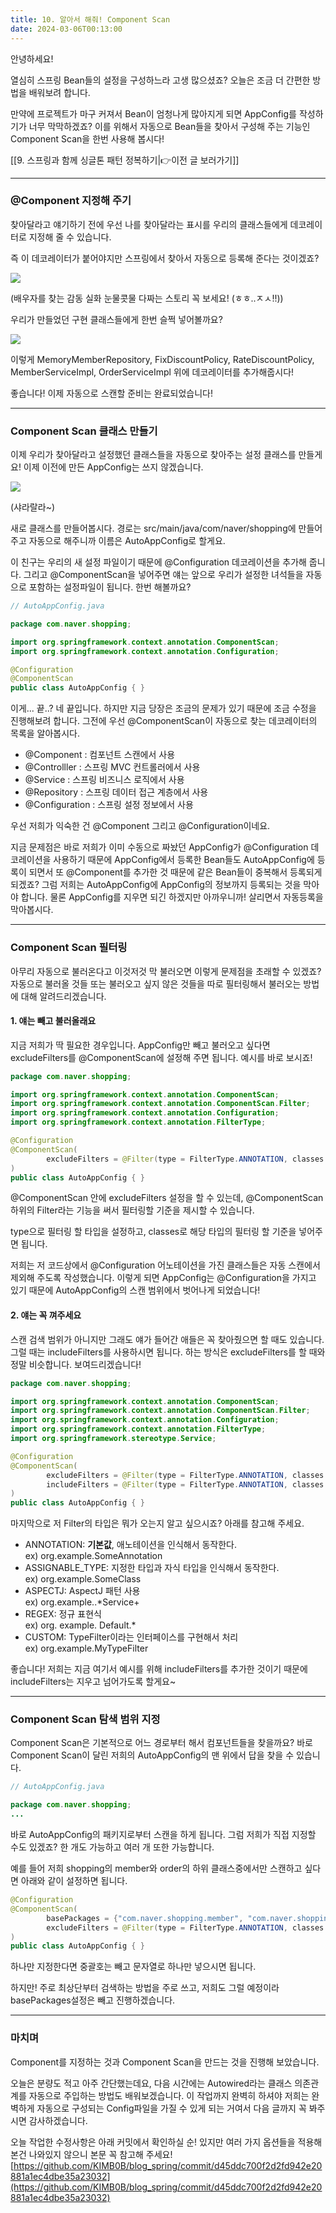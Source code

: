 ```yaml
---
title: 10. 알아서 해줘! Component Scan
date: 2024-03-06T00:13:00
---
```

안녕하세요!

열심히 스프링 Bean들의 설정을 구성하느라 고생 많으셨죠? 오늘은 조금 더 간편한 방법을 배워보려 합니다.

만약에 프로젝트가 마구 커져서 Bean이 엄청나게 많아지게 되면 AppConfig를 작성하기가 너무 막막하겠죠? 이를 위해서 자동으로 Bean들을 찾아서 구성해 주는 기능인 Component Scan을 한번 사용해 봅시다!

[[9. 스프링과 함께 싱글톤 패턴 정복하기|👉이전 글 보러가기]]

---
### @Component 지정해 주기

찾아달라고 얘기하기 전에 우선 나를 찾아달라는 표시를 우리의 클래스들에게 데코레이터로 지정해 줄 수 있습니다.

즉 이 데코레이터가 붙어야지만 스프링에서 찾아서 자동으로 등록해 준다는 것이겠죠?

![](https://blog.kakaocdn.net/dn/bazG4c/btsFuJSdkuA/ykYblJRtnKNq8vIM3lMKM0/img.webp)

(배우자를 찾는 감동 실화 눈물콧물 다짜는 스토리 꼭 보세요! (ㅎㅎ..ㅈㅅ!!))

우리가 만들었던 구현 클래스들에게 한번 슬쩍 넣어볼까요?

![](https://blog.kakaocdn.net/dn/cDxnuy/btsFAu0pfbA/vAwuwjQeDj9GkPL5xgiauK/img.png)

이렇게 MemoryMemberRepository, FixDiscountPolicy, RateDiscountPolicy, MemberServiceImpl, OrderServiceImpl 위에 데코레이터를 추가해줍시다!

좋습니다! 이제 자동으로 스캔할 준비는 완료되었습니다!

---
### Component Scan 클래스 만들기

이제 우리가 찾아달라고 설정했던 클래스들을 자동으로 찾아주는 설정 클래스를 만들게요! 이제 이전에 만든 AppConfig는 쓰지 않겠습니다.

![](https://blog.kakaocdn.net/dn/5SwMV/btsFBcrTd7L/f49FguKiJOzKoPJvPVS4WK/img.jpg)

(샤라랄라~)

새로 클래스를 만들어봅시다. 경로는 src/main/java/com/naver/shopping에 만들어주고 자동으로 해주니까 이름은 AutoAppConfig로 할게요.

이 친구는 우리의 새 설정 파일이기 때문에 @Configuration 데코레이션을 추가해 줍니다.
그리고 @ComponentScan을 넣어주면 얘는 앞으로 우리가 설정한 녀석들을 자동으로 포함하는 설정파일이 됩니다. 한번 해볼까요?

```java
// AutoAppConfig.java

package com.naver.shopping;

import org.springframework.context.annotation.ComponentScan;
import org.springframework.context.annotation.Configuration;

@Configuration
@ComponentScan
public class AutoAppConfig { }
```

이게... 끝..? 네 끝입니다. 하지만 지금 당장은 조금의 문제가 있기 때문에 조금 수정을 진행해보려 합니다. 그전에 우선 @ComponentScan이 자동으로 찾는 데코레이터의 목록을 알아봅시다.

- @Component : 컴포넌트 스캔에서 사용
- @Controlller : 스프링 MVC 컨트롤러에서 사용
- @Service : 스프링 비즈니스 로직에서 사용
- @Repository : 스프링 데이터 접근 계층에서 사용
- @Configuration : 스프링 설정 정보에서 사용

우선 저희가 익숙한 건 @Component 그리고 @Configuration이네요.

지금 문제점은 바로 저희가 이미 수동으로 짜놨던 AppConfig가 @Configuration 데코레이션을 사용하기 때문에 AppConfig에서 등록한 Bean들도 AutoAppConfig에 등록이 되면서 또 @Component를 추가한 것 때문에 같은 Bean들이 중복해서 등록되게 되겠죠?
그럼 저희는 AutoAppConfig에 AppConfig의 정보까지 등록되는 것을 막아야 합니다. 물론 AppConfig를 지우면 되긴 하겠지만 아까우니까! 살리면서 자동등록을 막아봅시다.

---
### Component Scan 필터링

아무리 자동으로 불러온다고 이것저것 막 불러오면 이렇게 문제점을 초래할 수 있겠죠? 자동으로 불러올 것들 또는 불러오고 싶지 않은 것들을 따로 필터링해서 불러오는 방법에 대해 알려드리겠습니다.

#### 1. 얘는 빼고 불러올래요

지금 저희가 딱 필요한 경우입니다. AppConfig만 빼고 불러오고 싶다면 excludeFilters를 @ComponentScan에 설정해 주면 됩니다. 예시를 바로 보시죠!

```java
package com.naver.shopping;

import org.springframework.context.annotation.ComponentScan;
import org.springframework.context.annotation.ComponentScan.Filter;
import org.springframework.context.annotation.Configuration;
import org.springframework.context.annotation.FilterType;

@Configuration
@ComponentScan(
        excludeFilters = @Filter(type = FilterType.ANNOTATION, classes = Configuration.class)
)
public class AutoAppConfig { }
```

@ComponentScan 안에 excludeFilters 설정을 할 수 있는데, @ComponentScan하위의 Filter라는 기능을 써서 필터링할 기준을 제시할 수 있습니다.

type으로 필터링 할 타입을 설정하고, classes로 해당 타입의 필터링 할 기준을 넣어주면 됩니다.

저희는 저 코드상에서 @Configuration 어노테이션을 가진 클래스들은 자동 스캔에서 제외해 주도록 작성했습니다. 이렇게 되면 AppConfig는 @Configuration을 가지고 있기 때문에 AutoAppConfig의 스캔 범위에서 벗어나게 되었습니다!

#### 2. 얘는 꼭 껴주세요

스캔 검색 범위가 아니지만 그래도 얘가 들어간 애들은 꼭 찾아줬으면 할 때도 있습니다. 그럴 때는 includeFilters를 사용하시면 됩니다. 하는 방식은 excludeFilters를 할 때와 정말 비슷합니다. 보여드리겠습니다!

```java
package com.naver.shopping;

import org.springframework.context.annotation.ComponentScan;
import org.springframework.context.annotation.ComponentScan.Filter;
import org.springframework.context.annotation.Configuration;
import org.springframework.context.annotation.FilterType;
import org.springframework.stereotype.Service;

@Configuration
@ComponentScan(
        excludeFilters = @Filter(type = FilterType.ANNOTATION, classes = Configuration.class),
        includeFilters = @Filter(type = FilterType.ANNOTATION, classes = Service.class)
)
public class AutoAppConfig { }
```

마지막으로 저 Filter의 타입은 뭐가 오는지 알고 싶으시죠? 아래를 참고해 주세요.

- ANNOTATION: **기본값**, 애노테이션을 인식해서 동작한다.  
    ex) org.example.SomeAnnotation
- ASSIGNABLE_TYPE: 지정한 타입과 자식 타입을 인식해서 동작한다.  
    ex) org.example.SomeClass
- ASPECTJ: AspectJ 패턴 사용  
    ex) org.example..*Service+
- REGEX: 정규 표현식  
    ex) org\. example\. Default.*
- CUSTOM: TypeFilter이라는 인터페이스를 구현해서 처리  
    ex) org.example.MyTypeFilter

좋습니다! 저희는 지금 여기서 예시를 위해 includeFilters를 추가한 것이기 때문에 includeFilters는 지우고 넘어가도록 할게요~

---
### Component Scan 탐색 범위 지정

Component Scan은 기본적으로 어느 경로부터 해서 컴포넌트들을 찾을까요?
바로 Component Scan이 달린 저희의 AutoAppConfig의 맨 위에서 답을 찾을 수 있습니다.

```java
// AutoAppConfig.java

package com.naver.shopping;
...
```

바로 AutoAppConfig의 패키지로부터 스캔을 하게 됩니다.
그럼 저희가 직접 지정할 수도 있겠죠? 한 개도 가능하고 여러 개 또한 가능합니다.

예를 들어 저희 shopping의 member와 order의 하위 클래스중에서만 스캔하고 싶다면 아래와 같이 설정하면 됩니다.

```java
@Configuration
@ComponentScan(
        basePackages = {"com.naver.shopping.member", "com.naver.shopping.order"},
        excludeFilters = @Filter(type = FilterType.ANNOTATION, classes = Configuration.class)
)
public class AutoAppConfig { }
```

하나만 지정한다면 중괄호는 빼고 문자열로 하나만 넣으시면 됩니다.

하지만! 주로 최상단부터 검색하는 방법을 주로 쓰고, 저희도 그럴 예정이라 basePackages설정은 빼고 진행하겠습니다.

---
### 마치며

Component를 지정하는 것과 Component Scan을 만드는 것을 진행해 보았습니다.

오늘은 분량도 적고 아주 간단했는데요, 다음 시간에는 Autowired라는 클래스 의존관계를 자동으로 주입하는 방법도 배워보겠습니다.
이 작업까지 완벽히 하셔야 저희는 완벽하게 자동으로 구성되는 Config파일을 가질 수 있게 되는 거여서 다음 글까지 꼭 봐주시면 감사하겠습니다.

오늘 작업한 수정사항은 아래 커밋에서 확인하실 순! 있지만 여러 가지 옵션들을 적용해본건 나와있지 않으니 본문 꼭 참고해 주세요!
[https://github.com/KIMB0B/blog_spring/commit/d45ddc700f2d2fd942e20881a1ec4dbe35a23032](https://github.com/KIMB0B/blog_spring/commit/d45ddc700f2d2fd942e20881a1ec4dbe35a23032)